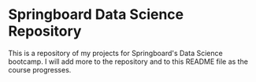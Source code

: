 # Springboard Data Science Repository

This is a repository of my projects for Springboard's Data Science bootcamp. 
I will add more to the repository and to this README file as the course progresses.

